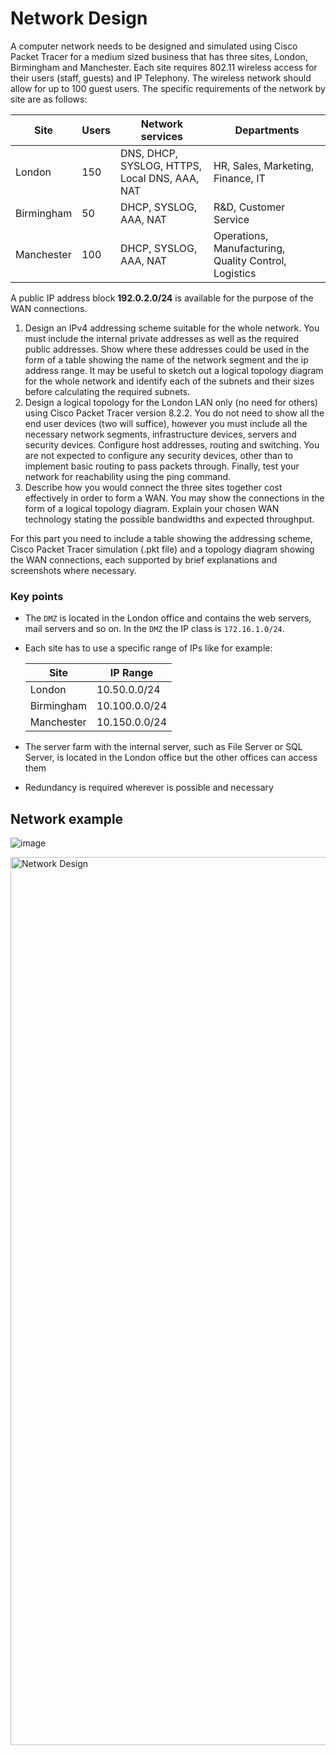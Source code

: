 # Network Design

A computer network needs to be designed and simulated using Cisco Packet Tracer for a medium sized business that has three sites, London, Birmingham and Manchester. Each site requires 802.11 wireless access for their users (staff, guests) and IP Telephony. The wireless network should allow for up to 100 guest users. The specific requirements of the network by site are as follows:

| Site | Users | Network services | Departments |
| --- | --- | --- | --- |
| London | 150 | DNS, DHCP, SYSLOG, HTTPS, Local DNS, AAA, NAT | HR, Sales, Marketing, Finance, IT |
| Birmingham | 50 | DHCP, SYSLOG, AAA, NAT | R&D, Customer Service |
| Manchester | 100 | DHCP, SYSLOG, AAA, NAT | Operations, Manufacturing, Quality Control, Logistics |

A public IP address block **192.0.2.0/24** is available for the purpose of the WAN connections.

1. Design an IPv4 addressing scheme suitable for the whole network. You must include the internal private addresses as well as the required public addresses. Show where these addresses could be used in the form of a table showing the name of the network segment and the ip address range. It may be useful to sketch out a logical topology diagram for the whole network and identify each of the subnets and their sizes before calculating the required subnets.
2. Design a logical topology for the London LAN only (no need for others) using Cisco Packet Tracer version 8.2.2. You do not need to show all the end user devices (two will suffice), however you must include all the necessary network segments, infrastructure devices, servers and security devices. Configure host addresses, routing and switching. You are not expected to configure any security devices, other than to implement basic routing to pass packets through. Finally, test your network for reachability using the ping command.
3. Describe how you would connect the three sites together cost effectively in order to form a WAN. You may show the connections in the form of a logical topology diagram. Explain your chosen WAN technology stating the possible bandwidths and expected throughput.

For this part you need to include a table showing the addressing scheme, Cisco Packet Tracer simulation (.pkt file) and a topology diagram showing the WAN connections, each supported by brief explanations and screenshots where necessary.

### Key points

- The `DMZ` is located in the London office and contains the web servers, mail servers and so on. In the `DMZ` the IP class is `172.16.1.0/24`.
- Each site has to use a specific range of IPs like for example:
  
  | Site       | IP Range      |
  |------------|---------------|
  | London     | 10.50.0.0/24  |
  | Birmingham | 10.100.0.0/24 |
  | Manchester | 10.150.0.0/24 |

- The server farm with the internal server, such as File Server or SQL Server, is located in the London office but the other offices can access them
- Redundancy is required wherever is possible and necessary

## Network example

![image](https://github.com/user-attachments/assets/ce914d48-77a9-47cc-89fd-22b8910f3e74)

<img width="1421" alt="Network Design" src="https://github.com/user-attachments/assets/ede12bb3-ef7d-4471-ba63-2dc0d9bc5c21" />
